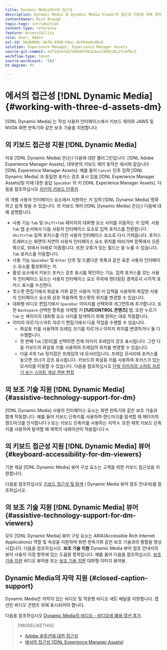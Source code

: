 ```yaml
---
title: Dynamic Media에서의 접근성
description: Dynamic Media 및 Dynamic Media Viewer의 접근성 지원에 대해 알아봅니다.
contentOwner: Rick Brough
topic-tags: introduction
content-type: reference
feature: Accessibility
role: User, Admin
exl-id: bbdb800c-b6f8-4506-b8ac-daf64edcd6c0
solution: Experience Manager, Experience Manager Assets
source-git-commit: ed7183efa57db6d97941e3acc99d126c2fc0f6c5
workflow-type: tm+mt
source-wordcount: '583'
ht-degree: 0%

---
```


# 에서의 접근성 [!DNL Dynamic Media] {#working-with-three-d-assets-dm}

[!DNL Dynamic Media] 는 작성 사용자 인터페이스에서 키보드 제어와 JAWS 및 NVDA 화면 판독기와 같은 보조 기술을 지원합니다.

## 의 키보드 접근성 지원 [!DNL Dynamic Media]

이유 [!DNL Dynamic Media] 은(는) 다음에 대한 플러그인입니다. [!DNL Adobe Experience Manager Assets], 대부분의 키보드 제어 동작은 에서와 같습니다 [!DNL Experience Manager Assets]. 예를 들어 `Cancel` 단추 입력 [!DNL Dynamic Media] 과 동일한 포커스 강조 표시 있음 [!DNL Experience Manager Assets]및 이에 대한 응답 `Spacebar` 의 키 [!DNL Experience Manager Assets]. 다음을 참조하십시오 [자산의 키보드 단축키](/help/assets/accessibility.md#keyboard-shortcuts).

의 개별 사용자 인터페이스 요소에서 지원하는 키 입력 [!DNL Dynamic Media] 명확하고 쉽게 찾을 수 있습니다. 의 키보드 제어 [!DNL Dynamic Media] 은(는) 다음에 대해 설명합니다.

* 사용 기능 `Tab` 및 `Shift+Tab` 페이지의 대화형 요소 사이를 이동하는 키 입력.
사용 `Tab` 탭 순서에서 다음 사용자 인터페이스 요소로 입력 포커스를 전환합니다. `Shift+Tab` 입력 포커스를 이전 사용자 인터페이스 요소로 다시 가져옵니다.
포커스 트래버스는 화면의 자연어 사용자 인터페이스 요소 위치를 따라가며 왼쪽에서 오른쪽으로, 위에서 아래로 이동합니다. 또한 오류가 있는 필드는 을 누를 수 있습니다. `Tab` 포커스를 이동합니다.
* 사용 기능 `Spacebar` 및 `Enter` 단추 및 드롭다운 목록과 같은 표준 사용자 인터페이스 요소를 활성화하는 키.
* 활성 요소에서 키보드 포커스 강조 표시를 확인하는 기능. 입력 포커스를 갖는 사용자 인터페이스 요소는 사용자 인터페이스 요소 주위에 렌더링된 경계로서 시각적 포커스 표시를 수신한다.
* 핫스팟 편집기에서 화살표 키와 같은 사용자 지정 키 입력을 사용하여 복잡한 사용자 인터페이스 요소와 상호 작용하여 핫스팟의 위치를 변경할 수 있습니다.
* 대화형 비디오 편집기에서 `Spacebar` 이미지를 선택하여 세그먼트에 추가합니다. 또한 `Backspace` 선택한 항목을 삭제할 키 **[!UICONTROL 콘텐츠]** 탭. 또한 누르기 `Tab` 는 페이지의 대화형 요소 사이를 탐색하기 위해 원하는 대로 작동합니다.
* 이미지 자르기/스마트 자르기 편집기에서 다음 작업을 수행할 수 있습니다.
   * 화살표 키를 사용하여 프레임 크기를 자르거나 이미지 위치를 변경하거나 둘 다 수행합니다.
   * 첫 번째 `Tab` [정지]를 선택하면 전체 이미지 프레임이 강조 표시됩니다. 그런 다음 키보드의 화살표 키를 사용하여 프레임의 위치를 변경할 수 있습니다.
   * 다음 4개 `Tab` 정지점은 프레임의 네 모서리입니다. 프레임 모서리에 포커스를 놓으면 코너가 강조 표시됩니다. 키보드의 화살표 키를 사용하여 포커스가 있는 모서리를 이동할 수 있습니다.
다음을 참조하십시오 [단일 이미지의 스마트 자르기 또는 스마트 색상 견본 편집](/help/assets/image-profiles.md#editing-the-smart-crop-or-smart-swatch-of-a-single-image)

<!-- Keyboarding is the same because Dynamic Media is using the same UI library (Coral 3 (AEM 6.5) or Coral Spectrum (in Skyline)) as entire AEM Assets.  -->

<!-- In the Hotspot editor, Dynamic Media lets you use arrow keys to control the position of a hot spot. See [Carousel Banners](/help/assets/dynamic-media/carousel-banners.md#adding-hotspots-or-image-maps-to-an-image-banner) or [Interactive Images](/help/assets/dynamic-media/interactive-images.md#adding-hotspots-to-an-image-banner)  -->

<!-- I think we should definitely mention this in the DM-specific area of documentation for keyboard support. -->

<!-- I would not get into much of details of specific keyboard support logic of these editors. One of the reasons - chances are that accessibility support will receive Phase2-like attention, with more holistic approach. -->

## 의 보조 기술 지원 [!DNL Dynamic Media] {#assistive-technology-support-for-dm}

[!DNL Dynamic Media] 사용자 인터페이스 요소는 화면 판독기와 같은 보조 기술과 함께 작동합니다. 예를 들어 키보드 단축키를 사용하여 랜드마크를 탐색할 때 페이지의 랜드마크를 인식합니다 `D` 또는 키보드 단축키를 사용하는 지역 `R`. 또한 제목 키보드 단축키를 사용하여 탐색할 때 제목의 내레이션이 적용됩니다 `H`.

## 의 키보드 접근성 지원 [!DNL Dynamic Media] 뷰어 {#keyboard-accessibility-for-dm-viewers}

기본 제공 [!DNL Dynamic Media] 뷰어 구성 요소는 고객을 위한 키보드 접근성을 지원합니다.

다음을 참조하십시오 [키보드 접근성 및 탐색](https://experienceleague.adobe.com/docs/dynamic-media-developer-resources/library/c-keyboard-accessibility.html) ( Dynamic Media 뷰어 참조 안내서)를 참조하십시오.

## 의 보조 기술 지원 [!DNL Dynamic Media] 뷰어 {#assistive-technology-support-for-dm-viewers}

모두 [!DNL Dynamic Media] 뷰어 구성 요소는 ARIA(Accessible Rich Internet Applications) 역할 및 속성을 지원하여 화면 판독기와 같은 보조 기술과의 통합을 향상시킵니다.
다음을 참조하십시오. **보조 기술 지원** Dynamic Media 뷰어 참조 안내서의 뷰어 사용자 지정 항목에 있는 도움말 항목입니다. 예를 들어 다음을 참조하십시오. [보조 기술 지원](https://experienceleague.adobe.com/docs/dynamic-media-developer-resources/library/viewers-aem-assets-dmc/video/r-html5-video-viewer-20-assistive.html) 비디오 뷰어용 또는 [보조 기술 지원](https://experienceleague.adobe.com/docs/dynamic-media-developer-resources/library/viewers-for-aem-assets-only/interactive-images/c-html5-aem-interactive-image-assistive.html#viewers-for-aem-assets-only) 대화형 이미지 뷰어용.

## Dynamic Media의 자막 지원 {#closed-caption-support}

Dynamic Media은 자막이 있는 비디오 및 적응형 비디오 세트 배달을 지원합니다. 캡션은 비디오 콘텐츠 위에 표시되어야 합니다.

다음을 참조하십시오 [Dynamic Media의 비디오 - 비디오에 폐쇄 캡션 추가](/help/assets/video.md#adding-captions-to-video).

>[!MORELIKETHIS]
>
>* [Adobe 솔루션에 대한 접근성](https://www.adobe.com/accessibility.html)
>* [에서의 접근성 [!DNL Experience Manager Assets]](/help/assets/accessibility.md)
